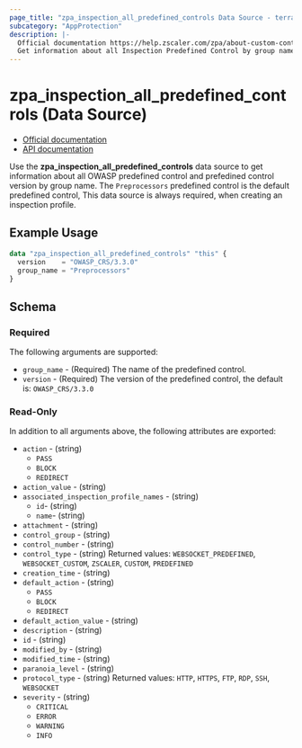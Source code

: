 ```yaml
---
page_title: "zpa_inspection_all_predefined_controls Data Source - terraform-provider-zpa"
subcategory: "AppProtection"
description: |-
  Official documentation https://help.zscaler.com/zpa/about-custom-controls/API documentation https://help.zscaler.com/zpa/configuring-appprotection-controls-using-api
  Get information about all Inspection Predefined Control by group name in Zscaler Private Access cloud.
---
```


# zpa_inspection_all_predefined_controls (Data Source)

* [Official documentation](https://help.zscaler.com/zpa/about-custom-controls)
* [API documentation](https://help.zscaler.com/zpa/configuring-appprotection-controls-using-api)

Use the **zpa_inspection_all_predefined_controls** data source to get information about all OWASP predefined control and prefedined control version by group name. The `Preprocessors` predefined control is the default predefined control, This data source is always required, when creating an inspection profile.

## Example Usage

```terraform
data "zpa_inspection_all_predefined_controls" "this" {
  version    = "OWASP_CRS/3.3.0"
  group_name = "Preprocessors"
}
```

## Schema

### Required

The following arguments are supported:

* `group_name` - (Required) The name of the predefined control.
* `version` - (Required) The version of the predefined control, the default is: `OWASP_CRS/3.3.0`

### Read-Only

In addition to all arguments above, the following attributes are exported:

* `action` - (string)
  * `PASS`
  * `BLOCK`
  * `REDIRECT`
* `action_value` - (string)
* `associated_inspection_profile_names` - (string)
  * `id`- (string)
  * `name`- (string)
* `attachment` - (string)
* `control_group` - (string)
* `control_number` - (string)
* `control_type` - (string) Returned values: `WEBSOCKET_PREDEFINED`, `WEBSOCKET_CUSTOM`, `ZSCALER`, `CUSTOM`, `PREDEFINED`
* `creation_time` - (string)
* `default_action` - (string)
  * `PASS`
  * `BLOCK`
  * `REDIRECT`
* `default_action_value` - (string)
* `description` - (string)
* `id` - (string)
* `modified_by` - (string)
* `modified_time` - (string)
* `paranoia_level` - (string)
* `protocol_type` - (string) Returned values: `HTTP`, `HTTPS`, `FTP`, `RDP`, `SSH`, `WEBSOCKET`
* `severity` - (string)
  * `CRITICAL`
  * `ERROR`
  * `WARNING`
  * `INFO`
